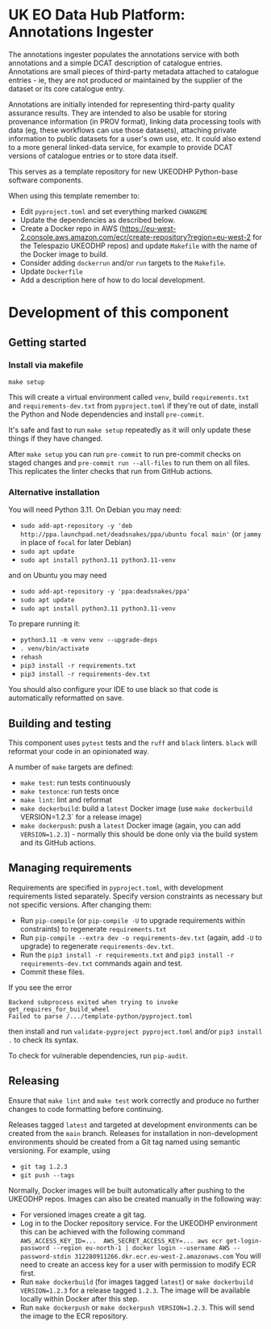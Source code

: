 # UK EO Data Hub Platform: Annotations Ingester

The annotations ingester populates the annotations service with both annotations and a simple DCAT
description of catalogue entries. Annotations are small pieces of third-party metadata attached
to catalogue entries - ie, they are not produced or maintained by the supplier of the dataset or
its core catalogue entry.

Annotations are initially intended for representing third-party quality assurance results. They
are intended to also be usable for storing provenance information (in PROV format), linking data
processing tools with data (eg, these workflows can use those datasets), attaching private
information to public datasets for a user's own use, etc. It could also extend to a more general
linked-data service, for example to provide DCAT versions of catalogue entries or to store data
itself.

This serves as a template repository for new UKEODHP Python-base software components.

When using this template remember to:

- Edit `pyproject.toml` and set everything marked `CHANGEME`
- Update the dependencies as described below.
- Create a Docker repo in AWS (https://eu-west-2.console.aws.amazon.com/ecr/create-repository?region=eu-west-2 for
  the Telespazio UKEODHP repos) and update `Makefile` with the name of the Docker image to build.
- Consider adding `dockerrun` and/or `run` targets to the `Makefile`.
- Update `Dockerfile`
- Add a description here of how to do local development.

# Development of this component

## Getting started

### Install via makefile

```commandline
make setup
```

This will create a virtual environment called `venv`, build `requirements.txt` and
`requirements-dev.txt` from `pyproject.toml` if they're out of date, install the Python
and Node dependencies and install `pre-commit`.

It's safe and fast to run `make setup` repeatedly as it will only update these things if
they have changed.

After `make setup` you can run `pre-commit` to run pre-commit checks on staged changes and
`pre-commit run --all-files` to run them on all files. This replicates the linter checks that
run from GitHub actions.

### Alternative installation

You will need Python 3.11. On Debian you may need:

- `sudo add-apt-repository -y 'deb http://ppa.launchpad.net/deadsnakes/ppa/ubuntu focal main'` (or `jammy` in place of `focal` for later Debian)
- `sudo apt update`
- `sudo apt install python3.11 python3.11-venv`

and on Ubuntu you may need

- `sudo add-apt-repository -y 'ppa:deadsnakes/ppa'`
- `sudo apt update`
- `sudo apt install python3.11 python3.11-venv`

To prepare running it:

- `python3.11 -m venv venv --upgrade-deps`
- `. venv/bin/activate`
- `rehash`
- `pip3 install -r requirements.txt`
- `pip3 install -r requirements-dev.txt`

You should also configure your IDE to use black so that code is automatically reformatted on save.

## Building and testing

This component uses `pytest` tests and the `ruff` and `black` linters. `black` will reformat your code in an
opinionated way.

A number of `make` targets are defined:

- `make test`: run tests continuously
- `make testonce`: run tests once
- `make lint`: lint and reformat
- `make dockerbuild`: build a `latest` Docker image (use `make dockerbuild `VERSION=1.2.3` for a release image)
- `make dockerpush`: push a `latest` Docker image (again, you can add `VERSION=1.2.3`) - normally this should be done
  only via the build system and its GitHub actions.

## Managing requirements

Requirements are specified in `pyproject.toml`, with development requirements listed separately. Specify version
constraints as necessary but not specific versions. After changing them:

- Run `pip-compile` (or `pip-compile -U` to upgrade requirements within constraints) to regenerate `requirements.txt`
- Run `pip-compile --extra dev -o requirements-dev.txt` (again, add `-U` to upgrade) to regenerate
  `requirements-dev.txt`.
- Run the `pip3 install -r requirements.txt` and `pip3 install -r requirements-dev.txt` commands again and test.
- Commit these files.

If you see the error

```commandline
Backend subprocess exited when trying to invoke get_requires_for_build_wheel
Failed to parse /.../template-python/pyproject.toml
```

then install and run `validate-pyproject pyproject.toml` and/or `pip3 install .` to check its syntax.

To check for vulnerable dependencies, run `pip-audit`.

## Releasing

Ensure that `make lint` and `make test` work correctly and produce no further changes to code formatting before
continuing.

Releases tagged `latest` and targeted at development environments can be created from the `main` branch. Releases for
installation in non-development environments should be created from a Git tag named using semantic versioning. For
example, using

- `git tag 1.2.3`
- `git push --tags`

Normally, Docker images will be built automatically after pushing to the UKEODHP repos. Images can also be created
manually in the following way:

- For versioned images create a git tag.
- Log in to the Docker repository service. For the UKEODHP environment this can be achieved with the following command
  `AWS_ACCESS_KEY_ID=...  AWS_SECRET_ACCESS_KEY=... aws ecr get-login-password --region eu-north-1 | docker login --username AWS --password-stdin 312280911266.dkr.ecr.eu-west-2.amazonaws.com`
  You will need to create an access key for a user with permission to modify ECR first.
- Run `make dockerbuild` (for images tagged `latest`) or `make dockerbuild VERSION=1.2.3` for a release tagged `1.2.3`.
  The image will be available locally within Docker after this step.
- Run `make dockerpush` or `make dockerpush VERSION=1.2.3`. This will send the image to the ECR repository.
